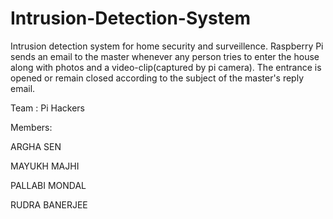 # Intrusion-Detection-System

Intrusion detection system for home security and surveillence.
Raspberry Pi sends an email to the master whenever any person tries to enter the house along with photos and a video-clip(captured by pi camera). The entrance is opened or remain closed according to the subject of the master's reply email.

Team : Pi Hackers

Members:

ARGHA SEN

MAYUKH MAJHI

PALLABI MONDAL

RUDRA BANERJEE
